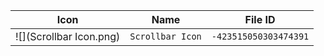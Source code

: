 | Icon | Name | File ID |
| ---  | ---  | ---     |
| ![](Scrollbar Icon.png) | `Scrollbar Icon` | `-423515050303474391` |
